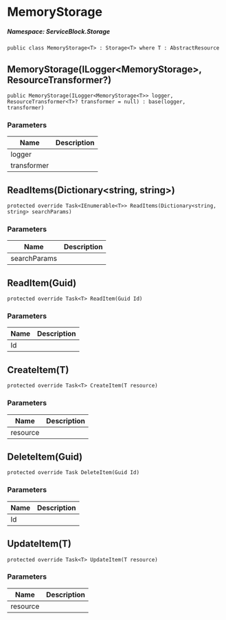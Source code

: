 MemoryStorage
======
##### Namespace: ServiceBlock.Storage




```
public class MemoryStorage<T> : Storage<T> where T : AbstractResource
```


MemoryStorage(ILogger<MemoryStorage<T>>, ResourceTransformer<T>?)
------

```
public MemoryStorage(ILogger<MemoryStorage<T>> logger, ResourceTransformer<T>? transformer = null) : base(logger, transformer)
```
### Parameters
Name | Description
--- | ---
logger | 
transformer | 





ReadItems(Dictionary<string, string>)
------

```
protected override Task<IEnumerable<T>> ReadItems(Dictionary<string, string> searchParams)
```
### Parameters
Name | Description
--- | ---
searchParams | 




ReadItem(Guid)
------

```
protected override Task<T> ReadItem(Guid Id)
```
### Parameters
Name | Description
--- | ---
Id | 




CreateItem(T)
------

```
protected override Task<T> CreateItem(T resource)
```
### Parameters
Name | Description
--- | ---
resource | 




DeleteItem(Guid)
------

```
protected override Task DeleteItem(Guid Id)
```
### Parameters
Name | Description
--- | ---
Id | 




UpdateItem(T)
------

```
protected override Task<T> UpdateItem(T resource)
```
### Parameters
Name | Description
--- | ---
resource | 




